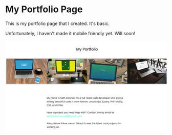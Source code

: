 # My Portfolio Page
This is my portfolio page that I created. It's basic. 

Unfortunately, I haven't made it mobile friendly yet. Will soon!

![Image](https://github.com/SethConnell/My-Portfolio/blob/master/screenshot.png)
